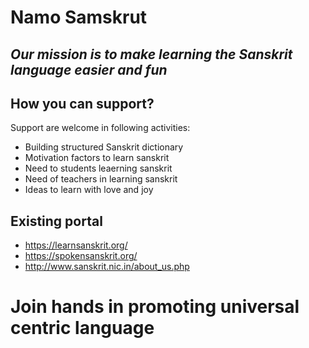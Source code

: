 # Namo Samskrut

## _Our mission is to make learning the Sanskrit language easier and fun_

## How you can support?

Support are welcome in following activities:

* Building structured Sanskrit dictionary
* Motivation factors to learn sanskrit
* Need to students leaerning sanskrit
* Need of teachers in learning sanskrit
* Ideas to learn with love and joy

## Existing portal

* https://learnsanskrit.org/
* https://spokensanskrit.org/
* http://www.sanskrit.nic.in/about_us.php

# Join hands in promoting universal centric language 
